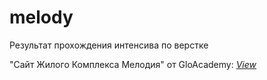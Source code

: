 # melody

Результат прохождения интенсива по верстке 

"Cайт Жилого Комплекса Мелодия" от GloAcademy: [*View*](https://avor0n.github.io/melody/)
